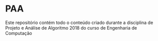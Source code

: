 # PAA
Este repositório contém todo o conteúdo criado durante a disciplina de Projeto e Análise de Algoritmo 2018 do curso de Engenharia de Computação
